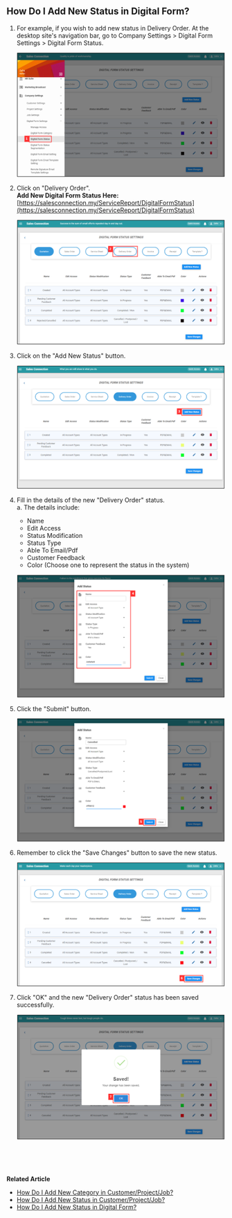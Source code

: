 ## How Do I Add New Status in Digital Form?
    
  1. For example, if you wish to add new status in Delivery Order. At the desktop site's navigation bar, go to Company Settings > Digital Form Settings > Digital Form Status.<br>

     <p align="center">
       <img src="img/DF_Status_Sidebar.png" alt="DF Status Sidebar">
     </p>

  2. Click on "Delivery Order".<br>
     **Add New Digital Form Status Here:** [https://salesconnection.my/ServiceReport/DigitalFormStatus](https://salesconnection.my/ServiceReport/DigitalFormStatus)<br>

     <p align="center">
       <img src="img/Delivery_Order_Status.png" alt="Delivery Order Status">
     </p>
  
  3. Click on the "Add New Status" button.<br>

     <p align="center">
       <img src="img/Add_New_DF_Status_Button.png" alt="Add New DF Status Button">
     </p>

  4. Fill in the details of the new "Delivery Order" status.<br>
     a. The details include:<br>
        - Name<br>
        - Edit Access<br>
        - Status Modification<br>
        - Status Type<br>
        - Able To Email/Pdf<br>
        - Customer Feedback<br>
        - Color (Choose one to represent the status in the system)<br>

     <p align="center">
       <img src="img/New_DF_Status_Name.png" alt="New DF Status Name">
     </p>

  5. Click the "Submit" button.<br>

     <p align="center">
       <img src="img/New_DF_Status_Submit_Button.png" alt="New DF Status Submit Button">
     </p>

  6. Remember to click the "Save Changes" button to save the new status.<br>

     <p align="center">
       <img src="img/New_DF_Status_Save_Changes_Button.png" alt="New DF Status Save Changes Button">
     </p>

  7. Click "OK" and the new "Delivery Order" status has been saved successfully.<br>

     <p align="center">
       <img src="img/New_DF_Status_Save.png" alt="New DF Status Save">
     </p>
     <br><br><br>

**Related Article**<br>
- [How Do I Add New Category in Customer/Project/Job?](Add_New_Category_in_Customer_Project_Job.md)
- [How Do I Add New Status in Customer/Project/Job?](Add_New_Status_in_Customer_Project_Job.md)
- [How Do I Add New Status in Digital Form?](Add_New_Status_in_Digital_Form.md)  
